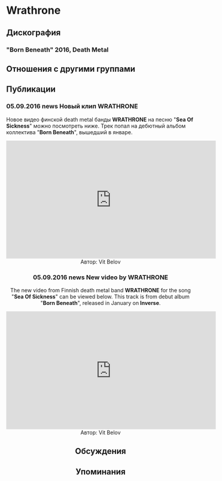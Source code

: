 # Wrathrone



## Дискография

### "Born Beneath" 2016, Death Metal




## Отношения с другими группами


## Публикации

### 05.09.2016 news Новый клип WRATHRONE

<p>Новое видео финской death metal банды <strong>WRATHRONE</strong> на песню "<strong>Sea Of Sickness</strong>" можно посмотреть ниже. Трек попал на дебютный альбом коллектива "<strong>Born Beneath</strong>", вышедший в январе.</p><p><center><iframe width="560" height="315" src="https://www.youtube.com/embed/cnodankeawk" frameborder="0" allowfullscreen></iframe>
Автор: Vit Belov

### 05.09.2016 news New video by WRATHRONE

<p>The new video from Finnish death metal band <strong>WRATHRONE</strong> for the song "<strong>Sea Of Sickness</strong>" can be viewed below. This track is from debut album "<strong>Born Beneath</strong>", released in January on<strong> Inverse</strong>.</p><p><center><iframe width="560" height="315" src="https://www.youtube.com/embed/cnodankeawk" frameborder="0" allowfullscreen></iframe>
Автор: Vit Belov


## Обсуждения


## Упоминания

